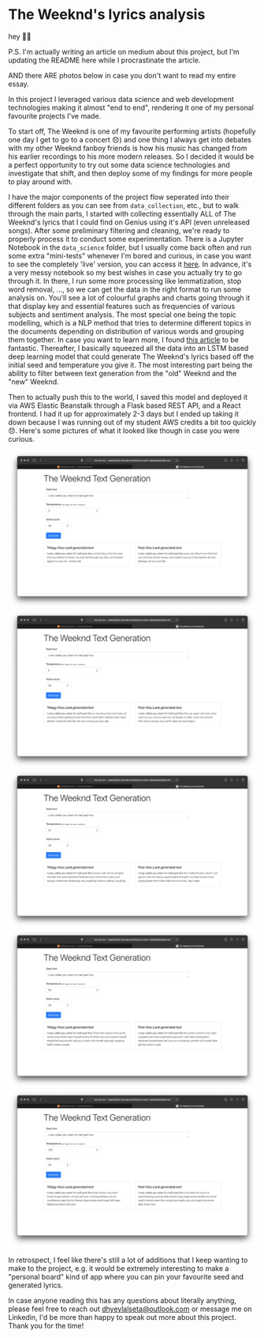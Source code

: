 # The Weeknd's lyrics analysis
hey 👋🏽

P.S. I'm actually writing an article on medium about this project, but I'm updating the README here while I procrastinate the article.

AND there ARE photos below in case you don't want to read my entire essay.

In this project I leveraged various data science and web development technologies making it almost "end to end", rendering it one of my personal favourite projects I've made. 

To start off, The Weeknd is one of my favourite performing artists (hopefully one day I get to go to a concert 😞) and one thing I always get into debates with my other Weeknd fanboy friends is how his music has changed from his earlier recordings to his more modern releases. So I decided it would be a perfect opportunity to try out some data science technologies and investigate that shift, and then deploy some of my findings for more people to play around with. 

I have the major components of the project flow seperated into their different folders as you can see from `data_collection`, etc., but to walk through the main parts, I started with collecting essentially ALL of The Weeknd's lyrics that I could find on Genius using it's API (even unreleased songs). After some preliminary filtering and cleaning, we're ready to properly process it to conduct some experimentation. There is a Jupyter Notebook in the `data_science` folder, but I usually come back often and run some extra "mini-tests" whenever I'm bored and curious, in case you want to see the completely 'live' version, you can access it [here](https://colab.research.google.com/drive/1QSMTCNu69TH1PJ-Ktc1m5JTYz_bzvDRF?usp=sharing). In advance, it's a very messy notebook so my best wishes in case you actually try to go through it. In there, I run some more processing like lemmatization, stop word removal, ..., so we can get the data in the right format to run some analysis on. You'll see a lot of colourful graphs and charts going through it that display key and essential features such as frequencies of various subjects and sentiment analysis. The most special one being the topic modelling, which is a NLP method that tries to determine different topics in the documents depending on distribution of various words and grouping them together. In case you want to learn more, I found [this article](https://monkeylearn.com/blog/introduction-to-topic-modeling/) to be fantastic. Thereafter, I basically squeezed all the data into an LSTM based deep learning model that could generate The Weeknd's lyrics based off the initial seed and temperature you give it. The most interesting part being the ability to filter between text generation from the "old" Weeknd and the "new" Weeknd.

Then to actually push this to the world, I saved this model and deployed it via AWS Elastic Beanstalk through a Flask based REST API, and a React frontend. I had it up for approximately 2-3 days but I ended up taking it down because I was running out of my student AWS credits a bit too quickly 😞. Here's some pictures of what it looked like though in case you were curious.

![](/img/img1.png)
![](/img/img2.png)
![](/img/img3.png)
![](/img/img4.png)
![](/img/img5.png)

In retrospect, I feel like there's still a lot of additions that I keep wanting to make to the project, e.g. it would be extremely interesting to make a "personal board" kind of app where you can pin your favourite seed and generated lyrics.

In case anyone reading this has any questions about literally anything, please feel free to reach out dhyeylalseta@outlook.com or message me on Linkedin, I'd be more than happy to speak out more about this project. Thank you for the time!